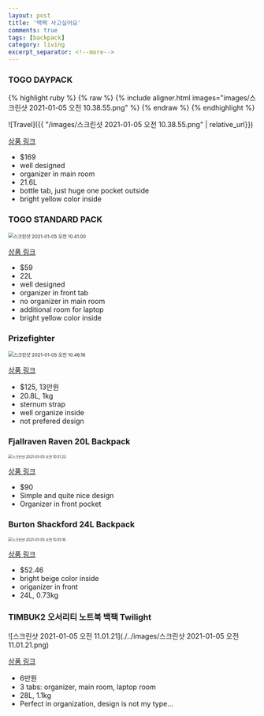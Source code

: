 ```yaml
---
layout: post
title: '백팩 사고싶어요'
comments: true
tags: [backpack]
category: living
excerpt_separator: <!--more-->
---
```


### TOGO DAYPACK


{% highlight ruby %} {% raw %} {% include aligner.html images="images/스크린샷 2021-01-05 오전 10.38.55.png" %} {% endraw %} {% endhighlight %}

![Travel]({{ "/images/스크린샷 2021-01-05 오전 10.38.55.png" | relative_url}})



[상품 링크](https://topodesigns.com/collections/backpacks/products/daypack?variant=729740001&avad=223489_a1f251ef9)



- $169
- well designed
- organizer in main room
- 21.6L
- bottle tab, just huge one pocket outside
- bright yellow color inside

### TOGO STANDARD PACK
<img src="./../images/스크린샷 2021-01-05 오전 10.41.00.png" alt="스크린샷 2021-01-05 오전 10.41.00" style="zoom:67%;" />



[상품 링크](https://topodesigns.com/collections/work-bags/products/standard-pack-1?variant=33192137883701)

- $59
- 22L
- well designed
- organizer in front tab
- no organizer in main room
- additional room for laptop
- bright yellow color inside


### Prizefighter
<img src="./../images/스크린샷 2021-01-05 오전 10.46.16.png" alt="스크린샷 2021-01-05 오전 10.46.16" style="zoom:67%;" />

[상품 링크](https://store.musinsa.com/app/goods/1096764)

- $125, 13만원
- 20.8L, 1kg
- sternum strap
- well organize inside
- not prefered design

### Fjallraven Raven 20L Backpack
<img src="./../images/스크린샷 2021-01-05 오전 10.51.22.png" alt="스크린샷 2021-01-05 오전 10.51.22" style="zoom:50%;" />

[상품 링크](https://www.backcountry.com/fjallraven-raven-20-backpack?skid=FJR009S-DEEFOR-ONESIZ&ti=U2VhcmNoIFJlc3VsdHM6ZmphbGxyYXZlbiBiYWNrcGFjazoxOjQ6ZmphbGxyYXZlbiBiYWNrcGFjaw==)

- $90
- Simple and quite nice design
- Organizer in front pocket

### Burton Shackford 24L Backpack
<img src="./../images/스크린샷 2021-01-05 오전 10.55.16.png" alt="스크린샷 2021-01-05 오전 10.55.16" style="zoom:50%;" />

[상품 링크](https://www.backcountry.com/burton-shackford-24l-backpack?skid=BUR024D-HYTRRICO-ONESIZ&ti=UExQIENhdDpFdmVyeWRheSBQYWNrczo3OjM4OmJjLWV2ZXJ5ZGF5LXBhY2tz)


- $52.46
- bright beige color inside
- origanizer in front
- 24L, 0.73kg


### TIMBUK2 오서리티 노트북 백팩 Twilight
![스크린샷 2021-01-05 오전 11.01.21](./../images/스크린샷 2021-01-05 오전 11.01.21.png)

[상품 링크](http://www.attopangea.com/shop/goods/goods_view.php?goodsno=10320&category=016002)

- 6만원
- 3 tabs: organizer, main room, laptop room
- 28L, 1.1kg
- Perfect in organization, design is not my type...
